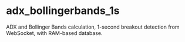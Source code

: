 # adx_bollingerbands_1s
ADX and Bollinger Bands calculation, 1-second breakout detection from WebSocket, with RAM-based database.
